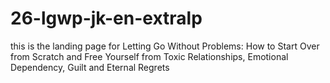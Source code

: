 # 26-lgwp-jk-en-extralp
this is the landing page for Letting Go Without Problems: How to Start Over from Scratch and Free Yourself from Toxic Relationships, Emotional Dependency, Guilt and Eternal Regrets
